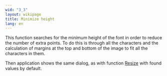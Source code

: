 ```yaml
---
wid: "3_3"
layout: wikipage
title: Minimize height
lang: en
---
```

This function searches for the minimum height of the font in order to reduce the number of extra points. To do this is through all the characters and the calculation of margins at the top and bottom of the image to fit all the characters in them.

Then application shows the same dialog, as with function [Resize](resize.html) with found values by default.
